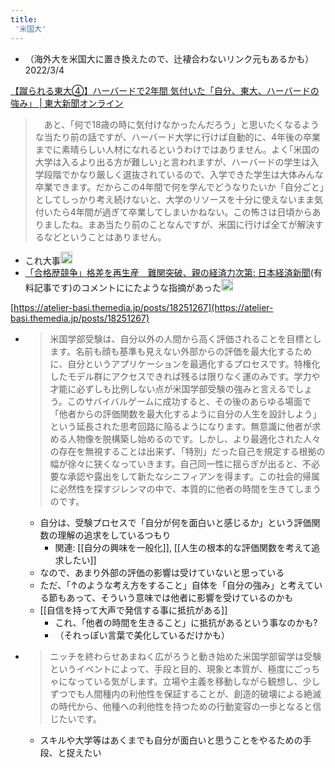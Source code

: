 ```yaml
---
title:
 '米国大'
---
```


- （海外大を米国大に置き換えたので、辻褄合わないリンク元もあるかも）2022/3/4

[【蹴られる東大④】ハーバードで2年間 気付いた「自分、東大、ハーバードの強み」 | 東大新聞オンライン](https://www.todaishimbun.org/kerareru20180418/)
> 　あと、「何で18歳の時に気付けなかったんだろう」と思いたくなるような当たり前の話ですが、ハーバード大学に行けば自動的に、4年後の卒業までに素晴らしい人材になれるというわけではありません。よく｢米国の大学は入るより出る方が難しい｣と言われますが、ハーバードの学生は入学段階でかなり厳しく選抜されているので、入学できた学生は大体みんな卒業できます。だからこの4年間で何を学んでどうなりたいか「自分ごと」としてしっかり考え続けないと、大学のリソースを十分に使えないまま気付いたら4年間が過ぎて卒業してしまいかねない。この怖さは日頃からありましたね。まあ当たり前のことなんですが、米国に行けば全てが解決するなどということはありません。
- これ大事<img src='https://scrapbox.io/api/pages/blu3mo-public/blu3mo/icon' alt='blu3mo.icon' height="19.5"/>
- [「合格歴競争」格差を再生産　難関突破、親の経済力次第: 日本経済新聞](https://www.nikkei.com/article/DGXZQOUE0347T0T00C22A2000000/)(有料記事です)のコメントににたような指摘があった<img src='https://scrapbox.io/api/pages/blu3mo-public/takker/icon' alt='takker.icon' height="19.5"/>

[https://atelier-basi.themedia.jp/posts/18251267](https://atelier-basi.themedia.jp/posts/18251267)
- > 米国学部受験は、自分以外の人間から高く評価されることを目標とします。名前も顔も基準も見えない外部からの評価を最大化するために、自分というアプリケーションを最適化するプロセスです。特権化したモデル群にアクセスできれば残るは限りなく運のみです。学力や才能に必ずしも比例しない点が米国学部受験の強みと言えるでしょう。このサバイバルゲームに成功すると、その後のあらゆる場面で「他者からの評価関数を最大化するように自分の人生を設計しよう」という延長された思考回路に陥るようになります。無意識に他者が求める人物像を脱構築し始めるのです。しかし、より最適化された人々の存在を無視することは出来ず、「特別」だった自己を規定する根拠の幅が徐々に狭くなっていきます。自己同一性に揺らぎが出ると、不必要な承認や露出をして新たなシニフィアンを得ます。この社会的帰属に必然性を探すジレンマの中で、本質的に他者の時間を生きてしまうのです。
    - 自分は、受験プロセスで「自分が何を面白いと感じるか」という評価関数の理解の追求をしているつもり
        - 関連: [[自分の興味を一般化]], [[人生の根本的な評価関数を考えて追求したい]]
    - なので、あまり外部の評価の影響は受けていないと思っている
    - ただ、「↑のような考え方をすること」自体を「自分の強み」と考えている節もあって、そういう意味では他者に影響を受けているのかも
    - [[自信を持って大声で発信する事に抵抗がある]]
        - これ、「他者の時間を生きること」に抵抗があるという事なのかも?
        - （それっぽい言葉で美化しているだけかも）

- > ニッチを終わらせあまねく広がろうと動き始めた米国学部留学は受験というイベントによって、手段と目的、現象と本質が、極度にごっちゃになっている気がします。立場や主義を移動しながら観想し、少しずつでも人間種内の利他性を保証することが、創造的破壊による絶滅の時代から、他種への利他性を持つための行動変容の一歩となると信じたいです。
    - スキルや大学等はあくまでも自分が面白いと思うことをやるための手段、と捉えたい
